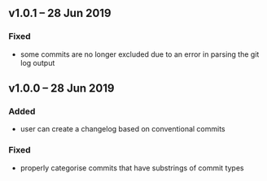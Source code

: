 ## v1.0.1 – 28 Jun 2019

### Fixed

- some commits are no longer excluded due to an error in parsing the git log output 

## v1.0.0 – 28 Jun 2019

### Added

- user can create a changelog based on conventional commits 

### Fixed

- properly categorise commits that have substrings of commit types 

